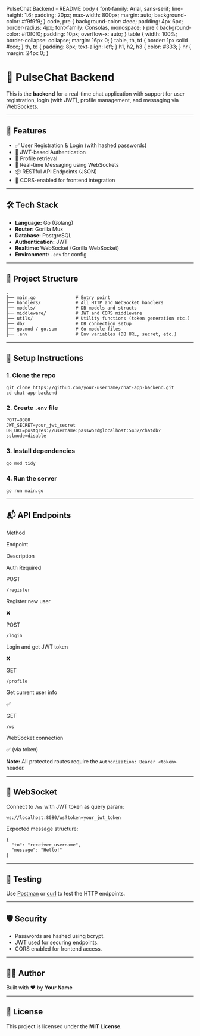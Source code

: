  PulseChat Backend - README body { font-family: Arial, sans-serif; line-height: 1.6; padding: 20px; max-width: 800px; margin: auto; background-color: #f9f9f9; } code, pre { background-color: #eee; padding: 4px 6px; border-radius: 4px; font-family: Consolas, monospace; } pre { background-color: #f0f0f0; padding: 10px; overflow-x: auto; } table { width: 100%; border-collapse: collapse; margin: 16px 0; } table, th, td { border: 1px solid #ccc; } th, td { padding: 8px; text-align: left; } h1, h2, h3 { color: #333; } hr { margin: 24px 0; }

🧠 PulseChat Backend
===================

This is the **backend** for a real-time chat application with support for user registration, login (with JWT), profile management, and messaging via WebSockets.

* * *

🚀 Features
-----------

*   ✅ User Registration & Login (with hashed passwords)
*   🔐 JWT-based Authentication
*   🧾 Profile retrieval
*   💬 Real-time Messaging using WebSockets
*   📦 RESTful API Endpoints (JSON)
*   🔌 CORS-enabled for frontend integration

* * *

🛠️ Tech Stack
--------------

*   **Language:** Go (Golang)
*   **Router:** Gorilla Mux
*   **Database:** PostgreSQL
*   **Authentication:** JWT
*   **Realtime:** WebSocket (Gorilla WebSocket)
*   **Environment:** `.env` for config

* * *

📁 Project Structure
--------------------

    .
    ├── main.go               # Entry point
    ├── handlers/             # All HTTP and WebSocket handlers
    ├── models/               # DB models and structs
    ├── middleware/           # JWT and CORS middleware
    ├── utils/                # Utility functions (token generation etc.)
    ├── db/                   # DB connection setup
    ├── go.mod / go.sum       # Go module files
    ├── .env                  # Env variables (DB URL, secret, etc.)
    

* * *

🔧 Setup Instructions
---------------------

### 1\. Clone the repo

    git clone https://github.com/your-username/chat-app-backend.git
    cd chat-app-backend

### 2\. Create `.env` file

    PORT=8080
    JWT_SECRET=your_jwt_secret
    DB_URL=postgres://username:password@localhost:5432/chatdb?sslmode=disable

### 3\. Install dependencies

    go mod tidy

### 4\. Run the server

    go run main.go

* * *

📬 API Endpoints
----------------

Method

Endpoint

Description

Auth Required

POST

`/register`

Register new user

❌

POST

`/login`

Login and get JWT token

❌

GET

`/profile`

Get current user info

✅

GET

`/ws`

WebSocket connection

✅ (via token)

**Note:** All protected routes require the `Authorization: Bearer <token>` header.

* * *

📡 WebSocket
------------

Connect to `/ws` with JWT token as query param:

    ws://localhost:8080/ws?token=your_jwt_token

Expected message structure:

    {
      "to": "receiver_username",
      "message": "Hello!"
    }

* * *

🧪 Testing
----------

Use [Postman](https://www.postman.com/) or [curl](https://curl.se/) to test the HTTP endpoints.

* * *

🛡️ Security
------------

*   Passwords are hashed using bcrypt.
*   JWT used for securing endpoints.
*   CORS enabled for frontend access.

* * *

👨‍💻 Author
------------

Built with ❤️ by **Your Name**

* * *

📄 License
----------

This project is licensed under the **MIT License**.